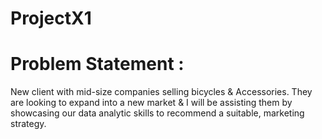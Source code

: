 # ProjectX1
# Problem Statement : 

New client with mid-size companies selling bicycles &amp; Accessories. They are looking to expand into a new market &amp; I will be assisting them by showcasing our data analytic skills to recommend a suitable, marketing strategy.
